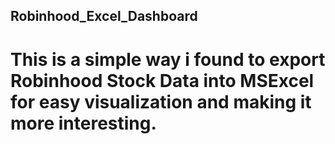 ## Robinhood_Excel_Dashboard

# This is a simple way i found to export Robinhood Stock Data into MSExcel for easy visualization and making it more interesting.

